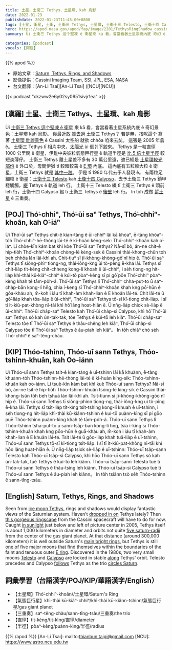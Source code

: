 ```yaml
---
title: 土星、土衛三 Tethys、土星環、kah 烏影
date: 2022-01-23
publishdate: 2022-01-23T11:45:00+0800
tags: [土星, 衛星, 土衛, 土衛三 Tethys, 土星環, 土衛十三 Telesto, 土衛十四 Calypso, Cassini 太空船, E 環, 氣態巨行星, 三重奏]
hero: https://apod.nasa.gov/apod/fap/image/2201/TethysRingShadow_cassini_1080.jpg
summary: Ùi 土衛三 Tethys 這个堅凍 ê 衛星來 kā 看，會當看著土星系統內底 奇幻 ê 景色：土星環 kah 烏影。

categories: [podcast]
vocals: [阿錕]
---
```


{{% apod %}}

- 原始文章：[Saturn, Tethys, Rings, and Shadows](https://apod.nasa.gov/apod/ap220123.html)
- 影像提供：[Cassini Imaging Team](https://ciclops.org/), [SSI](https://www.spacescience.org/), [JPL](https://www.jpl.nasa.gov/), [ESA](https://www.esa.int/), [NASA](https://www.nasa.gov/)
- 台文翻譯：[An-Li Tsai][An-Li Tsai] ([NCU][NCU])

{{< podcast "ckzww2e6y02sy0951sivjr1ea" >}}

## [漢羅] 土星、土衛三 Tethys、土星環、kah 烏影
Ùi [土衛三 Tethys 這个堅凍 ê 衛星][ice moon Tethys] 來 kā 看，會當看著土星系統內底 ê 奇幻景色：土星環 kah 烏影。
你最近敢 [捌去過][dropped in on] 土衛三 Tethys？
若是無，按呢這个 翕著 [土星環 壯麗景色][this gorgeous ringscape] ê Cassini 太空船 就欲 chhōa 咱來去矣。
這張是 2005 年翕 ê。
土衛三 Tethys tī 相片中央，[太陽光][in sunlight] ùi 倒爿下跤來。
Tethys 是一粒直徑 1000 公里闊 ê 衛星，伊踅中央彼粒氣態巨行星 ê 軌道半徑是 [比 5 倍土星半徑][five saturn-radii] 較短淡薄仔。
土衛三 Tethys 離土星差不多有 30 萬公里遠，遮已經是 [土星環較光部份][main bright rings] ê 外口矣，毋閣伊猶 tī 較暗較蔫 ê [E 環][E ring] 內底。
這內底有五粒較大粒 ê 衛星，土衛三 Tethys 就是 [其中一粒][one of]。
伊是 tī 1980 年代去予人發現 ê。
有兩粒足細粒 ê 衛星：[土衛十三 Telesto][Telesto] kah [土衛十四 Calypso][Calypso]，去予土衛三 Tethys 鎖甲穩觸觸，[綴][along] Tethys ê 軌道 leh 行。
土衛十三 Telesto 綴 tī 土衛三 Tethys ê 頭前 leh 行，土衛十四 Calypso 綴 tī 土衛三 Tethys ê [後壁][follows] leh 行。
In to̍h 成做 [踅土星][circles Saturn] ê 三重奏。


## [POJ] Thó͘-chhiⁿ, Thó͘-ūi saⁿ Tethys, Thó͘-chhiⁿ-khoân, kah O͘-iáⁿ
Ùi Thó͘-ūi saⁿ Tethys chit-ê kian-tàng ê ūi-chhiⁿ lâi kā khòaⁿ, ē-tàng khòaⁿ-to̍h Thó͘-chhiⁿ-hē-thóng lāi-té ê kî-hoàn kéng-sek: Thó͘-chhiⁿ-khoân kah o͘-iáⁿ.
Lí chòe-kīn kám bat khì kòe Thó͘-ūi saⁿ Tethys?
Nā-sī bô, án-ne chit-ê hip-tio̍h Thó͘-chhiⁿ-khoân chòng-lē kéng-sek ê Cassini thài-khong-chûn to̍h beh chhōa lán lâi-khì ah.
Chit-tiuⁿ sī jī-khòng-khòng-gō͘ nî hip ê.
Thó͘-ūi saⁿ Tethys tī siòng-phìⁿ tiong-ng, thài-iông-kng ùi tò-pêng ē-kha lâi.
Tethys sī chi̍t-lia̍p ti̍t-kèng chi̍t-chheng kong-lí khoah ê ūi-chhiⁿ, i se̍h tiong-ng hit-lia̍p khì-thài kū-kiâⁿ-chhiⁿ ê kúi-tō pòaⁿ-kèng sī pí gō͘ pōe Thó͘-chhiⁿ pòaⁿ-kèng khah té tām-po̍h-á.
Thó͘-ūi saⁿ Tethys lî Thó͘-chhiⁿ chha-put-to ū saⁿ-cha̍p-bān kong-lí hn̄g, chia í-keng sī Thó͘-chhiⁿ-khoân khah kng pō͘-hūn ê gōa-kháu ah, m̄-koh i iáu tī khah-àm khah-lian ê E khoân lāi-té.
Chit lāi-té ū gō͘-lia̍p khah tōa-lia̍p ê ūi-chhiⁿ, Thó͘-ūi saⁿ Tethys tō-sī kî-tiong chi̍t-lia̍p.
I sī tī i̍t-kiú-pat-khòng nî-tāi khì hō͘ lâng hoat-hiān ê.
Ū nn̄g-lia̍p chiok sè-lia̍p ê ūi-chhiⁿ: Thó͘-ūi cha̍p-saⁿ Telesto kah Thó͘-ūi cha̍p-sì Calypso, khì hō͘ Thó͘-ūi saⁿ Tethys só kah ún-tak-tak, tòe Tethys ê kúi-tō leh kiâⁿ.
Thó͘-ūi cha̍p-saⁿ Telesto tòe tī Thó͘-ūi saⁿ Tethys ê thâu-chêng leh kiâⁿ, Thó͘-ūi cha̍p-sì Calypso tòe tī Thó͘-ūi saⁿ Tethys ê āu-piah leh kiâⁿ。
In to̍h chiâⁿ chò se̍h Thó͘-chhiⁿ ê saⁿ-têng-chàu.

## [KIP] Thóo-tshinn, Thóo-uī sann Tethys, Thóo-tshinn-khuân, kah Oo-iánn
Uì Thóo-uī sann Tethys tsit-ê kian-tàng ê uī-tshinn lâi kā khuànn, ē-tàng khuànn-to̍h Thóo-tshinn-hē-thóng lāi-té ê kî-huàn kíng-sik: Thóo-tshinn-khuân kah oo-iánn.
Lí tsuè-kīn kám bat khì kuè Thóo-uī sann Tethys?
Nā-sī bô, án-ne tsit-ê hip-tio̍h Thóo-tshinn-khuân tsòng-lē kíng-sik ê Cassini thài-khong-tsûn to̍h beh tshuā lán lâi-khì ah.
Tsit-tiunn sī jī-khòng-khòng-gōo nî hip ê.
Thóo-uī sann Tethys tī siòng-phìnn tiong-ng, thài-iông-kng uì tò-pîng ē-kha lâi.
Tethys sī tsi̍t-lia̍p ti̍t-kìng tsi̍t-tshing kong-lí khuah ê uī-tshinn, i se̍h tiong-ng hit-lia̍p khì-thài kū-kiânn-tshinn ê kuí-tō puànn-kìng sī pí gōo puē Thóo-tshinn puànn-kìng khah té tām-po̍h-á.
Thóo-uī sann Tethys lî Thóo-tshinn tsha-put-to ū sann-tsa̍p-bān kong-lí hn̄g, tsia í-king sī Thóo-tshinn-khuân khah kng pōo-hūn ê guā-kháu ah, m̄-koh i iáu tī khah-àm khah-lian ê E khuân lāi-té.
Tsit lāi-té ū gōo-lia̍p khah tuā-lia̍p ê uī-tshinn, Thóo-uī sann Tethys tō-sī kî-tiong tsi̍t-lia̍p.
I sī tī i̍t-kiú-pat-khòng nî-tāi khì hōo lâng huat-hiān ê.
Ū nn̄g-lia̍p tsiok sè-lia̍p ê uī-tshinn: Thóo-uī tsa̍p-sann Telesto kah Thóo-uī tsa̍p-sì Calypso, khì hōo Thóo-uī sann Tethys só kah ún-tak-tak, tuè Tethys ê kuí-tō leh kiânn.
Thóo-uī tsa̍p-sann Telesto tuè tī Thóo-uī sann Tethys ê thâu-tsîng leh kiânn, Thóo-uī tsa̍p-sì Calypso tuè tī Thóo-uī sann Tethys ê āu-piah leh kiânn。
In to̍h tsiânn tsò se̍h Thóo-tshinn ê sann-tîng-tsàu.

## [English] Saturn, Tethys, Rings, and Shadows
Seen from [ice moon Tethys][ice moon Tethys], rings and shadows would display fantastic views of the Saturnian system.
Haven't [dropped in on][dropped in on] Tethys lately?
Then [this gorgeous ringscape][this gorgeous ringscape] from the Cassini spacecraft will have to do for now.
Caught [in sunlight][in sunlight] just below and left of picture center in 2005, Tethys itself is about 1,000 kilometers in diameter and orbits not quite [five saturn-radii][five saturn-radii] from the center of the gas giant planet.
At that distance (around 300,000 kilometers) it is well outside Saturn's [main bright rings][main bright rings], but Tethys is still [one of][one of] five major moons that find themselves within the boundaries of the faint and tenuous outer [E ring][E ring].
Discovered in the 1980s, two very small moons [Telesto][Telesto] and [Calypso][Calypso] are locked in stable [along][along] Tethys' orbit.
Telesto precedes and Calypso [follows][follows] Tethys as the trio [circles Saturn][circles Saturn].

## 詞彙學習（台語漢字/POJ/KIP/華語漢字/English）
- 【土星環】Thó͘-chhiⁿ-khoân//土星環/Saturn's Ring
- 【氣態巨行星】khì-thài kū-kiâⁿ-chhiⁿ/khì-thài kū-kiânn-tshinn/氣態巨行星/gas giant planet
- 【三重奏】saⁿ-têng-chàu/sann-tîng-tsàu/三重奏/the trio
- 【直徑】ti̍t-kèng/ti̍t-kìng/直徑/diameter
- 【半徑】pòaⁿ-kèng/puànn-kìng/半徑/radius


{{% /apod %}}
[An-Li Tsai]: mailto:thianbun.taigi@gmail.com
[NCU]: https://www.astro.ncu.edu.tw


[ice moon Tethys]:https://solarsystem.nasa.gov/moons/saturn-moons/tethys/in-depth/
[dropped in on]:https://apod.nasa.gov/apod/ap050117.html
[this gorgeous ringscape]:https://photojournal.jpl.nasa.gov/catalog/PIA07545
[in sunlight]:https://apod.nasa.gov/apod/ap041202.html
[five saturn-radii]:https://nssdc.gsfc.nasa.gov/planetary/factsheet/saturnfact.html
[main bright rings]:https://en.wikipedia.org/wiki/Rings_of_Saturn
[one of]:https://apod.nasa.gov/apod/ap140406.html
[E ring]:https://apod.nasa.gov/apod/ap070327.html
[Telesto]:https://apod.nasa.gov/apod/ap060222.html
[Calypso]:https://solarsystem.nasa.gov/moons/saturn-moons/calypso/in-depth/
[along]:https://solarsystem.nasa.gov/resources/754/what-is-a-lagrange-point/
[follows]:https://ichef.bbci.co.uk/news/549/cpsprodpb/1261C/production/_100729257_photojan0574306am.jpg
[circles Saturn]:http://www.orbitsimulator.com/gravity/articles/tethys.html
